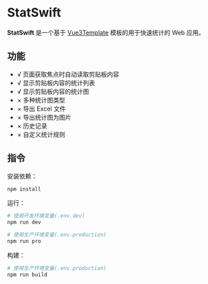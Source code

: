 # StatSwift

**StatSwift** 是一个基于 [Vue3Template](https://github.com/hy-9/Vue3Template) 模板的用于快速统计的 Web 应用。

## 功能

- √ 页面获取焦点时自动读取剪贴板内容
- √ 显示剪贴板内容的统计列表
- √ 显示剪贴板内容的统计图
- × 多种统计图类型
- × 导出 Excel 文件
- × 导出统计图为图片
- × 历史记录
- × 自定义统计规则

## 指令

安装依赖：

```bash
npm install
```

运行：

```bash
# 使用开发环境变量(.env.dev)
npm run dev
```

```bash
# 使用生产环境变量(.env.production)
npm run pro
```

构建：

```bash
# 使用生产环境变量(.env.production)
npm run build
```
